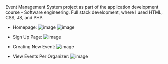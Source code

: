 Event Management System project as part of the application development course - Software engineering.
Full stack development, where I used HTML, CSS, JS, and PHP.

- Homepage:
![image](https://github.com/user-attachments/assets/c87579fd-b3a8-49c6-b41f-8708bba9301e)
![image](https://github.com/user-attachments/assets/fbf0e10c-7296-43bb-addd-c6fa63a26c9f)

- Sign Up Page:
![image](https://github.com/user-attachments/assets/d08a061b-ad70-42f9-a99b-45827db7c509)

- Creating New Event:
![image](https://github.com/user-attachments/assets/e8d3c229-816e-49bc-99f1-43a99e04980e)

- View Events Per Organizer:
![image](https://github.com/user-attachments/assets/851b4cfe-3beb-4561-b8d3-3900c6366589)
